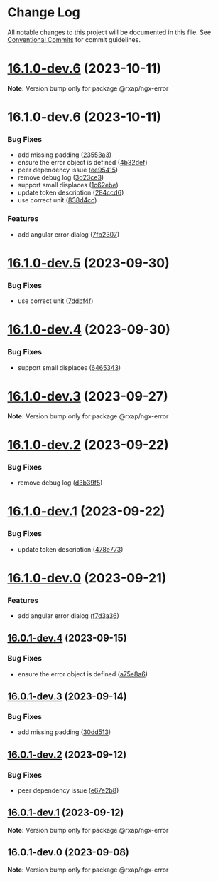 # Change Log

All notable changes to this project will be documented in this file.
See [Conventional Commits](https://conventionalcommits.org) for commit guidelines.

# [16.1.0-dev.6](https://gitlab.com/rxap/packages/compare/@rxap/ngx-error@16.1.0-dev.6...@rxap/ngx-error@16.1.0-dev.6) (2023-10-11)

**Note:** Version bump only for package @rxap/ngx-error

# 16.1.0-dev.6 (2023-10-11)

### Bug Fixes

- add missing padding ([23553a3](https://gitlab.com/rxap/packages/commit/23553a39fbb3dd7e9f810c96fe8e242c75bdb09f))
- ensure the error object is defined ([4b32def](https://gitlab.com/rxap/packages/commit/4b32defd3697a1f3c4ed421c3ff875f1c871cd5e))
- peer dependency issue ([ee95415](https://gitlab.com/rxap/packages/commit/ee95415370d9ef2396916d6c25061a0df791034a))
- remove debug log ([3d23ce3](https://gitlab.com/rxap/packages/commit/3d23ce3b3e18067a1ed0e5c5182164c06754bda4))
- support small displaces ([1c62ebe](https://gitlab.com/rxap/packages/commit/1c62ebe496aa526ab2b923764475b370715a26d7))
- update token description ([284ccd6](https://gitlab.com/rxap/packages/commit/284ccd658576cdb4d8dbf2f2a7c10717de5c1e16))
- use correct unit ([838d4cc](https://gitlab.com/rxap/packages/commit/838d4cc8c1e1399f4bd1945ad7e0f935fdbe1c3c))

### Features

- add angular error dialog ([7fb2307](https://gitlab.com/rxap/packages/commit/7fb230723cfe69fb5bf0d0be7a223c895ca0bbf2))

# [16.1.0-dev.5](https://gitlab.com/rxap/packages/compare/@rxap/ngx-error@16.1.0-dev.4...@rxap/ngx-error@16.1.0-dev.5) (2023-09-30)

### Bug Fixes

- use correct unit ([7ddbf4f](https://gitlab.com/rxap/packages/commit/7ddbf4fbbdfff6399528feef6ca20c0125bbbb93))

# [16.1.0-dev.4](https://gitlab.com/rxap/packages/compare/@rxap/ngx-error@16.1.0-dev.3...@rxap/ngx-error@16.1.0-dev.4) (2023-09-30)

### Bug Fixes

- support small displaces ([6465343](https://gitlab.com/rxap/packages/commit/64653433b5bf9f22c3ea1ad8060c418b29afd5f2))

# [16.1.0-dev.3](https://gitlab.com/rxap/packages/compare/@rxap/ngx-error@16.1.0-dev.2...@rxap/ngx-error@16.1.0-dev.3) (2023-09-27)

**Note:** Version bump only for package @rxap/ngx-error

# [16.1.0-dev.2](https://gitlab.com/rxap/packages/compare/@rxap/ngx-error@16.1.0-dev.1...@rxap/ngx-error@16.1.0-dev.2) (2023-09-22)

### Bug Fixes

- remove debug log ([d3b39f5](https://gitlab.com/rxap/packages/commit/d3b39f5d7aeba6810a1c23d61240a35aa07268e1))

# [16.1.0-dev.1](https://gitlab.com/rxap/packages/compare/@rxap/ngx-error@16.1.0-dev.0...@rxap/ngx-error@16.1.0-dev.1) (2023-09-22)

### Bug Fixes

- update token description ([478e773](https://gitlab.com/rxap/packages/commit/478e7735b345ab8a9a205e266e109da3f1eeecd1))

# [16.1.0-dev.0](https://gitlab.com/rxap/packages/compare/@rxap/ngx-error@16.0.1-dev.4...@rxap/ngx-error@16.1.0-dev.0) (2023-09-21)

### Features

- add angular error dialog ([f7d3a36](https://gitlab.com/rxap/packages/commit/f7d3a369bfbd74f7a02d1ad46bfface528a035c4))

## [16.0.1-dev.4](https://gitlab.com/rxap/packages/compare/@rxap/ngx-error@16.0.1-dev.3...@rxap/ngx-error@16.0.1-dev.4) (2023-09-15)

### Bug Fixes

- ensure the error object is defined ([a75e8a6](https://gitlab.com/rxap/packages/commit/a75e8a640afe26ab2d8179b1c3a6432d110666c3))

## [16.0.1-dev.3](https://gitlab.com/rxap/packages/compare/@rxap/ngx-error@16.0.1-dev.2...@rxap/ngx-error@16.0.1-dev.3) (2023-09-14)

### Bug Fixes

- add missing padding ([30dd513](https://gitlab.com/rxap/packages/commit/30dd51326d1b8f938d0ff543c3cd2b4191b8d556))

## [16.0.1-dev.2](https://gitlab.com/rxap/packages/compare/@rxap/ngx-error@16.0.1-dev.1...@rxap/ngx-error@16.0.1-dev.2) (2023-09-12)

### Bug Fixes

- peer dependency issue ([e67e2b8](https://gitlab.com/rxap/packages/commit/e67e2b8eb884b598536d16c2c544a9ad9be5b53e))

## [16.0.1-dev.1](https://gitlab.com/rxap/packages/compare/@rxap/ngx-error@16.0.1-dev.0...@rxap/ngx-error@16.0.1-dev.1) (2023-09-12)

**Note:** Version bump only for package @rxap/ngx-error

## 16.0.1-dev.0 (2023-09-08)

**Note:** Version bump only for package @rxap/ngx-error
